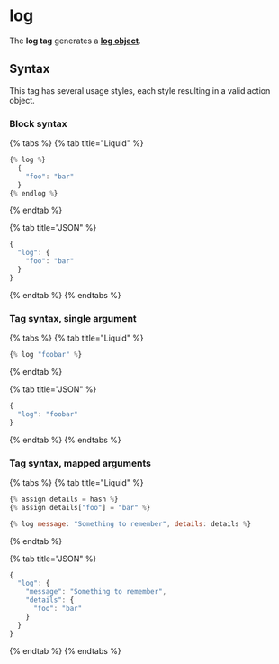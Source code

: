 # log

The **log tag** generates a [**log object**](../../../core/tasks/code/log-objects.md).

## Syntax

This tag has several usage styles, each style resulting in a valid action object.

### Block syntax

{% tabs %}
{% tab title="Liquid" %}
```javascript
{% log %}
  {
    "foo": "bar"
  }
{% endlog %}
```
{% endtab %}

{% tab title="JSON" %}
```javascript
{
  "log": {
    "foo": "bar"
  }
}
```
{% endtab %}
{% endtabs %}

### Tag syntax, single argument

{% tabs %}
{% tab title="Liquid" %}
```javascript
{% log "foobar" %}
```
{% endtab %}

{% tab title="JSON" %}
```javascript
{
  "log": "foobar"
}
```
{% endtab %}
{% endtabs %}

### Tag syntax, mapped arguments

{% tabs %}
{% tab title="Liquid" %}
```javascript
{% assign details = hash %}
{% assign details["foo"] = "bar" %}

{% log message: "Something to remember", details: details %}
```
{% endtab %}

{% tab title="JSON" %}
```javascript
{
  "log": {
    "message": "Something to remember",
    "details": {
      "foo": "bar"
    }
  }
}
```
{% endtab %}
{% endtabs %}
